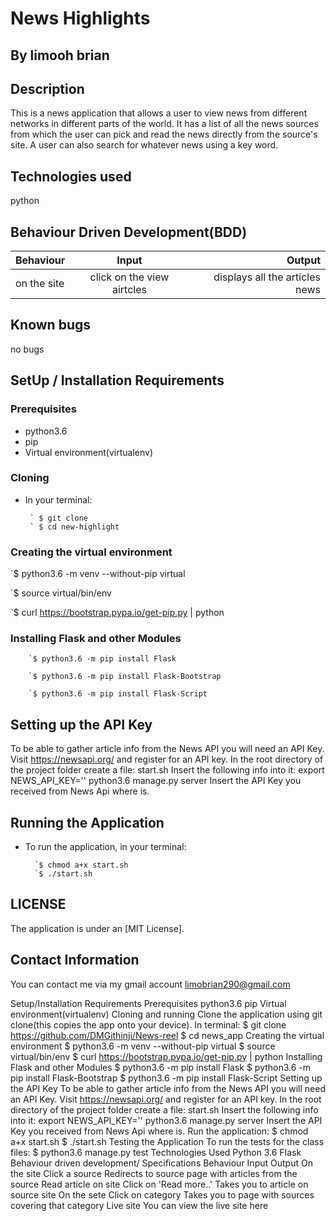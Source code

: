 # News Highlights

## By **limooh brian**

## Description

This is a news application that allows a user to view news from different networks in different parts of the world. It has a list of all the news sources from which the user can pick and read the news directly from the source's site. A user can also search for whatever news using a key word.

## Technologies used

python

## Behaviour Driven Development(BDD)

| Behaviour | Input | Output |
| :---------------- | :---------------: | ------------------: |
| on the site | click on the view airtcles |  displays all the articles news |

## Known bugs

no bugs

## SetUp / Installation Requirements

### Prerequisites

* python3.6
* pip
* Virtual environment(virtualenv)

### Cloning

* In your terminal:

       ` $ git clone 
       ` $ cd new-highlight

### Creating the virtual environment

`$ python3.6 -m venv --without-pip virtual

`$ source virtual/bin/env

`$ curl https://bootstrap.pypa.io/get-pip.py | python

### Installing Flask and other Modules

        `$ python3.6 -m pip install Flask

        `$ python3.6 -m pip install Flask-Bootstrap

        `$ python3.6 -m pip install Flask-Script

## Setting up the API Key

To be able to gather article info from the News API you will need an API Key.
Visit https://newsapi.org/ and register for an API key.
In the root directory of the project folder create a file: start.sh
Insert the following info into it:
export NEWS_API_KEY=''
python3.6 manage.py server
Insert the API Key you received from News Api where is.

## Running the Application

* To run the application, in your terminal:

        `$ chmod a+x start.sh
        `$ ./start.sh

## LICENSE

The application is under an [MIT License].

## Contact Information

You can contact me via my gmail account limobrian290@gmail.com



Setup/Installation Requirements
Prerequisites
python3.6
pip
Virtual environment(virtualenv)
Cloning and running
Clone the application using git clone(this copies the app onto your device). In terminal:
$ git clone https://github.com/DMGithinji/News-reel
$ cd news_app
Creating the virtual environment
$ python3.6 -m venv --without-pip virtual
$ source virtual/bin/env
$ curl https://bootstrap.pypa.io/get-pip.py | python
Installing Flask and other Modules
$ python3.6 -m pip install Flask
$ python3.6 -m pip install Flask-Bootstrap
$ python3.6 -m pip install Flask-Script
Setting up the API Key
To be able to gather article info from the News API you will need an API Key.
Visit https://newsapi.org/ and register for an API key.
In the root directory of the project folder create a file: start.sh
Insert the following info into it:
export NEWS_API_KEY=''
python3.6 manage.py server
Insert the API Key you received from News Api where is.
Run the application:
$ chmod a+x start.sh
$ ./start.sh
Testing the Application
To run the tests for the class files:
$ python3.6 manage.py test
Technologies Used
Python 3.6
Flask
Behaviour driven development/ Specifications
Behaviour    Input    Output
On the site    Click a source    Redirects to source page with articles from the source
Read article on site    Click on 'Read more..'    Takes you to article on source site
On the sete    Click on category    Takes you to page with sources covering that category
Live site
You can view the live site here
